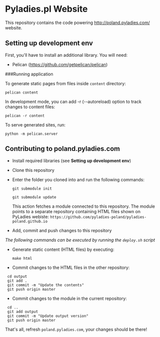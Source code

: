Pyladies.pl Website
===================

This repository contains the code powering http://poland.pyladies.com/ website.

Setting up development env
--------------------------

First, you'll have to install an additional library. You will need:

* Pelican (https://github.com/getpelican/pelican)

###Running application

To generate static pages from files inside `content` directory:

`pelican content`

In development mode, you can add -r (--autoreload) option to track changes to content files:

`pelican -r content`

To serve generated sites, run:

`python -m pelican.server`


Contributing to poland.pyladies.com
-----------------------------------
* Install required libraries (see **Setting up development env**)
* Clone this repository
* Enter the folder you cloned into and run the following commands:

  `git submodule init`

  `git submodule update`

  This action fetches a module connected to this repository.
  The module points to a separate repository containing HTML files shown
  on PyLadies webiste: `https://github.com/pyladies-poland/pyladies-poland.github.io`
* Add, commit and push changes to this repository

*The following commands can be executed by running the `deploy.sh` script*

* Generate static content (HTML files) by executing:

  `make html`

* Commit changes to the HTML files in the other repository:

```
 cd output
 git add .
 git commit -m "Update the contents"
 git push origin master
```

* Commit changes to the module in the current repository:

```
 cd ..
 git add output
 git commit -m "Update output version"
 git push origin master
```

That's all, refresh `poland.pyladies.com`, your changes should be there!
